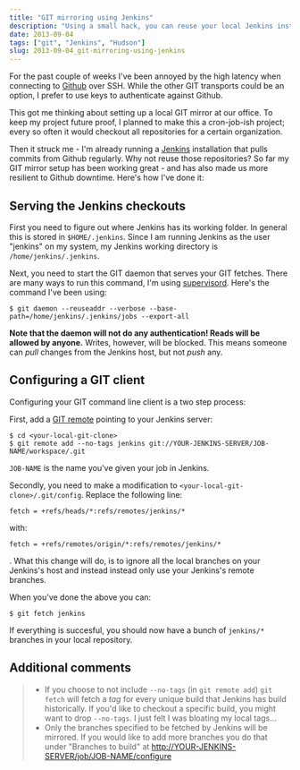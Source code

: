```yaml
---
title: "GIT mirroring using Jenkins"
description: "Using a small hack, you can reuse your local Jenkins installation for faster git fetches, as well as a fallback if Github goes down."
date: 2013-09-04
tags: ["git", "Jenkins", "Hudson"]
slug: 2013-09-04_git-mirroring-using-jenkins
---
```

For the past couple of weeks I've been annoyed by the high latency when
connecting to [Github](https://github.com) over SSH. While the other GIT
transports could be an option, I prefer to use keys to authenticate
against Github.

This got me thinking about setting up a local GIT mirror at our office.
To keep my project future proof, I planned to make this a cron-job-ish
project; every so often it would checkout all repositories for a certain
organization.

Then it struck me - I'm already running a
[Jenkins](http://www.jenkins-ci.org) installation that pulls commits
from Github regularly. Why not reuse those repositories? So far my GIT
mirror setup has been working great - and has also made us more
resilient to Github downtime. Here's how I've done it:

Serving the Jenkins checkouts
-----------------------------

First you need to figure out where Jenkins has its working folder. In
general this is stored in `$HOME/.jenkins`. Since I am running Jenkins
as the user "jenkins" on my system, my Jenkins working directory is
`/home/jenkins/.jenkins`.

Next, you need to start the GIT daemon that serves your GIT fetches.
There are many ways to run this command, I'm using
[supervisord](http://supervisord.org). Here's the command I've been
using:

    $ git daemon --reuseaddr --verbose --base-path=/home/jenkins/.jenkins/jobs --export-all

**Note that the daemon will not do any authentication! Reads will be
allowed by anyone.** Writes, however, will be blocked. This means
someone can *pull* changes from the Jenkins host, but not *push* any.

Configuring a GIT client
------------------------

Configuring your GIT command line client is a two step process:

First, add a [GIT remote](http://gitref.org/remotes/) pointing to your
Jenkins server:

    $ cd <your-local-git-clone>
    $ git remote add --no-tags jenkins git://YOUR-JENKINS-SERVER/JOB-NAME/workspace/.git

`JOB-NAME` is the name you've given your job in Jenkins.

Secondly, you need to make a modification to
`<your-local-git-clone>/.git/config`. Replace the following line:

    fetch = +refs/heads/*:refs/remotes/jenkins/*

with:

    fetch = +refs/remotes/origin/*:refs/remotes/jenkins/*

. What this change will do, is to ignore all the local branches on your
Jenkins's host and instead instead only use your Jenkins's remote
branches.

When you've done the above you can:

    $ git fetch jenkins

If everything is succesful, you should now have a bunch of `jenkins/*`
branches in your local repository.

Additional comments
-------------------

> -   If you choose to not include `--no-tags` (in `git remote add`)
>     `git fetch` will fetch a *tag* for every unique build that Jenkins
>     has build historically. If you'd like to checkout a specific
>     build, you might want to drop `--no-tags`. I just felt I was
>     bloating my local tags...
> -   Only the branches specified to be fetched by Jenkins will
>     be mirrored. If you would like to add more branches you do that
>     under "Branches to build" at
>     <http://YOUR-JENKINS-SERVER/job/JOB-NAME/configure>


